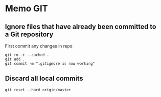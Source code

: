 # Memo GIT

## Ignore files that have already been committed to a Git repository
First commit any changes in repo

```
git rm -r --cached .
git add .
git commit -m ".gitignore is now working"
```
## Discard all local commits
```
git reset --hard origin/master
```





